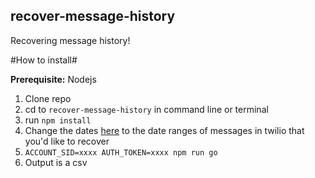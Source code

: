 ## recover-message-history ##
Recovering message history!

#How to install#

**Prerequisite:** Nodejs

1. Clone repo
2. cd to `recover-message-history` in command line or terminal
3. run `npm install`
4. Change the dates [here](https://github.com/politics-rewired/recover-message-history/blob/master/src/index.ts#L9) to the date ranges of messages in twilio that you'd like to recover
5. `ACCOUNT_SID=xxxx AUTH_TOKEN=xxxx npm run go`
6. Output is a csv
